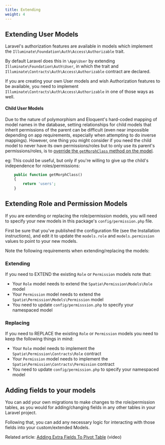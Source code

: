```yaml
---
title: Extending
weight: 4
---
```


## Extending User Models
Laravel's authorization features are available in models which implement the `Illuminate\Foundation\Auth\Access\Authorizable` trait. 

By default Laravel does this in `\App\User` by extending `Illuminate\Foundation\Auth\User`, in which the trait and `Illuminate\Contracts\Auth\Access\Authorizable` contract are declared.

If you are creating your own User models and wish Authorization features to be available, you need to implement `Illuminate\Contracts\Auth\Access\Authorizable` in one of those ways as well.

#### Child User Models

Due to the nature of polymorphism and Eloquent's hard-coded mapping of model names in the database, setting relationships for child models that inherit permissions of the parent can be difficult (even near impossible depending on app requirements, especially when attempting to do inverse mappings). However, one thing you might consider if you need the child model to never have its own permissions/roles but to only use its parent's permissions/roles, is to [override the `getMorphClass` method on the model](https://github.com/laravel/framework/issues/17830#issuecomment-345619085).

eg: This could be useful, but only if you're willing to give up the child's independence for roles/permissions:
```php
    public function getMorphClass()
    {
        return 'users';
    }
```

## Extending Role and Permission Models
If you are extending or replacing the role/permission models, you will need to specify your new models in this package's `config/permission.php` file. 

First be sure that you've published the configuration file (see the Installation instructions), and edit it to update the `models.role` and `models.permission` values to point to your new models.

Note the following requirements when extending/replacing the models: 

### Extending
If you need to EXTEND the existing `Role` or `Permission` models note that:

- Your `Role` model needs to extend the `Spatie\Permission\Models\Role` model
- Your `Permission` model needs to extend the `Spatie\Permission\Models\Permission` model
- You need to update `config/permisssion.php` to specify your namespaced model

### Replacing
If you need to REPLACE the existing `Role` or `Permission` models you need to keep the following things in mind:

- Your `Role` model needs to implement the `Spatie\Permission\Contracts\Role` contract
- Your `Permission` model needs to implement the `Spatie\Permission\Contracts\Permission` contract
- You need to update `config/permission.php` to specify your namespaced model


## Adding fields to your models
You can add your own migrations to make changes to the role/permission tables, as you would for adding/changing fields in any other tables in your Laravel project.

Following that, you can add any necessary logic for interacting with those fields into your custom/extended Models.

Related article: [Adding Extra Fields To Pivot Table](https://quickadminpanel.com/blog/laravel-belongstomany-add-extra-fields-to-pivot-table/) (video)



